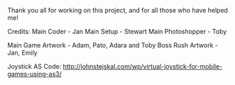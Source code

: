 Thank you all for working on this project, and for all those who have helped me!

Credits:
Main Coder - Jan
Main Setup - Stewart
Main Photoshopper - Toby

Main Game Artwork - Adam, Pato, Adara and Toby
Boss Rush Artwork - Jan, Emily

Joystick AS Code: 
http://johnstejskal.com/wp/virtual-joystick-for-mobile-games-using-as3/